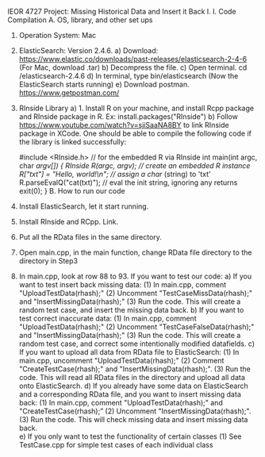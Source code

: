 IEOR 4727 Project: Missing Historical Data and Insert it Back
I.	I. Code Compilation 
A.	OS, library, and other set ups
1.	Operation System: Mac
2.	ElasticSearch: Version 2.4.6. 
a)	Download: https://www.elastic.co/downloads/past-releases/elasticsearch-2-4-6 (For Mac, download .tar)
b)	Decompress the file. 
c)	Open terminal. cd <your path>/elasticsearch-2.4.6
d)	In terminal, type bin/elasticsearch (Now the ElasticSearch starts running)
e)	Download postman. https://www.getpostman.com/ 
3.	RInside Library 
a)	1. Install R on your machine, and install Rcpp package and RInside package in R. Ex: install.packages("RInside")
b)	Follow https://www.youtube.com/watch?v=sjiSaaNA8BY to link RInside package in XCode. One should be able to compile the following code if the library is linked successfully:

	#include <RInside.h>       // for the embedded R via RInside
	int main(int argc, char *argv[]) {
		RInside R(argc, argv);      // create an embedded R instance
    		R["txt"] = "Hello, world!\n";      // assign a char* (string) to 'txt'
    		R.parseEvalQ("cat(txt)");     // eval the init string, ignoring any returns
    		exit(0);
		}
B.	How to run our code 
1.	Install ElasticSearch, let it start running.
2.	Install RInside and RCpp. Link.
3.	Put all the RData files in the same directory.
4.	Open main.cpp, in the main function, change RData file directory to the directory in Step3
5.	In main.cpp, look at row 88 to 93. If you want to test our code:
a)	If you want to test insert back missing data: 
(1)	In main.cpp, comment "UploadTestData(rhash);"
(2)	Uncomment "TestCaseMissData(rhash);" and "InsertMissingData(rhash);"
(3)	Run the code. This will create a random test case, and insert the missing data back.
b)	If you want to test correct inaccurate data: 
(1)	In main.cpp, comment "UploadTestData(rhash);"
(2)	Uncomment "TestCaseFalseData(rhash);" and "InsertMissingData(rhash);"
(3)	Run the code. This will create a random test case, and correct some intentionally modified datafields.
c)	If you want to upload all data from RData file to ElasticSearch:
(1)	In main.cpp, uncomment "UploadTestData(rhash);"
(2)	Comment "CreateTestCase(rhash);" and "InsertMissingData(rhash);".
(3)	Run the code. This will read all RData files in the directory and upload all data onto ElasticSearch.
d)	If you already have some data on ElasticSearch and a corresponding RData file, and you want to insert missing data back: 
(1)	In main.cpp, comment "UploadTestData(rhash);" and "CreateTestCase(rhash);”
(2)	Uncomment "InsertMissingData(rhash);".
(3)	Run the code. This will check missing data and insert missing data back.	
e)	If you only want to test the functionality of certain classes 
(1)	See TestCase.cpp for simple test cases of each individual class

